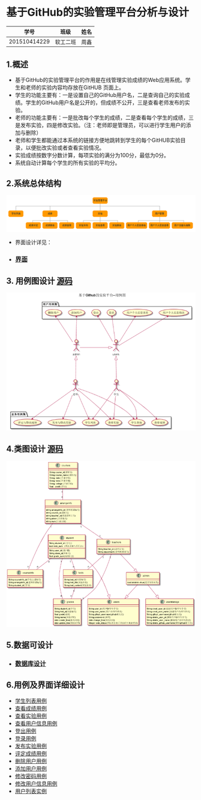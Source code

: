 # 基于GitHub的实验管理平台分析与设计

|学号|班级|姓名|
|:-------:|:-------------: | :----------:|
|201510414229|软工二班|周鑫|

## 1.概述
- 基于GitHub的实验管理平台的作用是在线管理实验成绩的Web应用系统。学生和老师的实验内容均存放在GitHUB
页面上。
- 学生的功能主要有：一是设置自己的GitHub用户名，二是查询自己的实验成绩。学生的GitHub用户名是公开的，但成绩不公开，三是查看老师发布的实验。
- 老师的功能主要有：一是批改每个学生的成绩，二是查看每个学生的成绩，三是发布实验，四是修改实验。（注：老师即是管理员，可以进行学生用户的添加与删除）
- 老师和学生都能通过本系统的链接方便地跳转到学生的每个GitHUB实验目录，以便批改实验或者查看实验情况。
- 实验成绩按数字分数计算，每项实验的满分为100分，最低为0分。
- 系统自动计算每个学生的所有实验的平均分。

## 2.系统总体结构
![系统总体结构](系统总结构.png)
- 界面设计详见：
- ### [界面](https://ZhouXin01.github.io/is_analysis/test6/UI/index.html)

## 3. 用例图设计 [源码](用例图/用例图设计.puml)
![](用例图/用例图设计.png '用例图')

## 4.类图设计 [源码](类图/类图.puml)
![](类图/类图.png '类图')

## 5.数据可设计
- ###  [数据库设计](数据库/数据库设计.md)

## 6.用例及界面详细设计

 * [学生列表用例](用例/学生列表用例.md)
 * [查看成绩用例](用例/查看成绩用例.md)
 * [查看实验用例](用例/查看实验用例.md)
 * [查看用户信息用例](用例/查看用户信息用例.md)
 * [登出用例](用例/登出用例.md)
 * [登录用例](用例/登录用例.md)
 * [发布实验用例](用例/发布实验用例.md)
 * [评定成绩用例](用例/评定成绩用例.md)
 * [删除用户用例](用例/删除用户用例.md)
 * [添加用户用例](用例/添加用户用例.md)
 * [修改密码用例](用例/修改密码用例.md)
 * [修改用户信息用例](用例/修改用户信息用例.md)
 * [用户列表实例](用例/用户列表实例.md)


